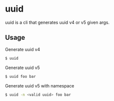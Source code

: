 # uuid

uuid is a cli that generates uuid v4 or v5 given args.

## Usage

Generate uuid v4
```bash
$ uuid
``` 

Generate uuid v5
```bash
$ uuid foo bar
```

Generate uuid v5 with namespace
```bash
$ uuid -n <valid uuid> foo bar
```
